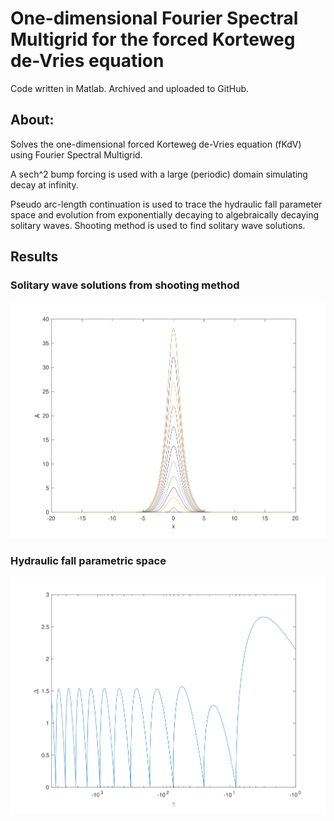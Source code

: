 # One-dimensional Fourier Spectral Multigrid for the forced Korteweg de-Vries equation

Code written in Matlab. Archived and uploaded to GitHub.

## About:
Solves the one-dimensional forced Korteweg de-Vries equation (fKdV) using Fourier Spectral Multigrid.

A sech^2 bump forcing is used with a large (periodic) domain simulating decay at infinity.

Pseudo arc-length continuation is used to trace the hydraulic fall parameter space and evolution from exponentially decaying to algebraically decaying solitary waves. Shooting method is used to find solitary wave solutions.

## Results

### Solitary wave solutions from shooting method
<img src="solitary.png" alt="solitary" width="600"/>

### Hydraulic fall parametric space
<img src="parametric.png" alt="parametric" width="600"/>
